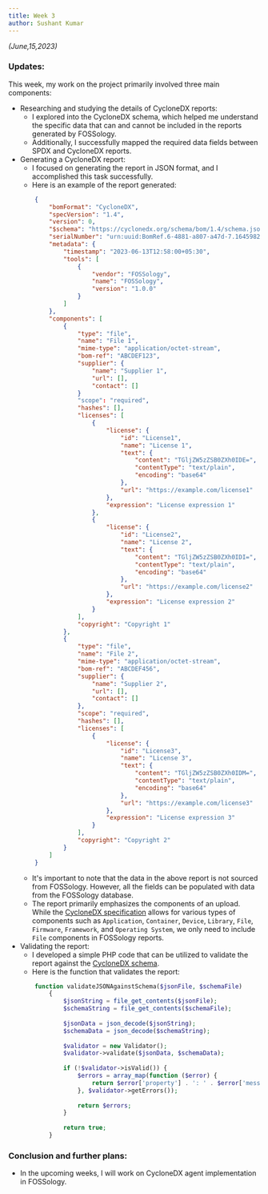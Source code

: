 ```yaml
---
title: Week 3
author: Sushant Kumar
---
```

<!--
SPDX-License-Identifier: CC-BY-SA-4.0

SPDX-FileCopyrightText: 2023 Sushant Kumar <sushantmishra02102002@gmail.com>
-->

*(June,15,2023)*

### Updates:

This week, my work on the project primarily involved three main components:
- Researching and studying the details of CycloneDX reports:
    - I explored into the CycloneDX schema, which helped me understand the
      specific data that can and cannot be included in the reports generated by
      FOSSology.
    - Additionally, I successfully mapped the required data fields between SPDX
      and CycloneDX reports.
- Generating a CycloneDX report:
    - I focused on generating the report in JSON format, and I accomplished this
      task successfully.
    - Here is an example of the report generated:
    ```json
        {
            "bomFormat": "CycloneDX",
            "specVersion": "1.4",
            "version": 0,
            "$schema": "https://cyclonedx.org/schema/bom/1.4/schema.json",
            "serialNumber": "urn:uuid:BomRef.6-4881-a807-a47d-7.16459827",
            "metadata": {
                "timestamp": "2023-06-13T12:58:00+05:30",
                "tools": [
                    {
                        "vendor": "FOSSology",
                        "name": "FOSSology",
                        "version": "1.0.0"
                    }
                ]
            },
            "components": [
                {
                    "type": "file",
                    "name": "File 1",
                    "mime-type": "application/octet-stream",
                    "bom-ref": "ABCDEF123",
                    "supplier": {
                        "name": "Supplier 1",
                        "url": [],
                        "contact": []
                    }
                    "scope": "required",
                    "hashes": [],
                    "licenses": [
                        {
                            "license": {
                                "id": "License1",
                                "name": "License 1",
                                "text": {
                                    "content": "TGljZW5zZSB0ZXh0IDE=",
                                    "contentType": "text/plain",
                                    "encoding": "base64"
                                },
                                "url": "https://example.com/license1"
                            },
                            "expression": "License expression 1"
                        },
                        {
                            "license": {
                                "id": "License2",
                                "name": "License 2",
                                "text": {
                                    "content": "TGljZW5zZSB0ZXh0IDI=",
                                    "contentType": "text/plain",
                                    "encoding": "base64"
                                },
                                "url": "https://example.com/license2"
                            },
                            "expression": "License expression 2"
                        }
                    ],
                    "copyright": "Copyright 1"
                },
                {
                    "type": "file",
                    "name": "File 2",
                    "mime-type": "application/octet-stream",
                    "bom-ref": "ABCDEF456",
                    "supplier": {
                        "name": "Supplier 2",
                        "url": [],
                        "contact": []
                    },
                    "scope": "required",
                    "hashes": [],
                    "licenses": [
                        {
                            "license": {
                                "id": "License3",
                                "name": "License 3",
                                "text": {
                                    "content": "TGljZW5zZSB0ZXh0IDM=",
                                    "contentType": "text/plain",
                                    "encoding": "base64"
                                },
                                "url": "https://example.com/license3"
                            },
                            "expression": "License expression 3"
                        }
                    ],
                    "copyright": "Copyright 2"
                }
            ]
        }
    ```
    - It's important to note that the data in the above report is not sourced
      from FOSSology. However, all the fields can be populated with data from
      the FOSSology database.
    - The report primarily emphasizes the components of an upload. While the
      [CycloneDX specification](https://cyclonedx.org/specification/overview/)
      allows for various types of components such as `Application`, `Container`,
      `Device`, `Library`, `File`, `Firmware`, `Framework`, and `Operating
      System`, we only need to include `File` components in FOSSology reports.
- Validating the report:
    - I developed a simple PHP code that can be utilized to validate the report
      against the [CycloneDX
      schema](https://github.com/CycloneDX/cyclonedx-php-library/blob/master/res/schema/bom-1.4.SNAPSHOT.schema.json).
    - Here is the function that validates the report:
    ```PHP
        function validateJSONAgainstSchema($jsonFile, $schemaFile)
            {
                $jsonString = file_get_contents($jsonFile);
                $schemaString = file_get_contents($schemaFile);
                
                $jsonData = json_decode($jsonString);
                $schemaData = json_decode($schemaString);
                
                $validator = new Validator();
                $validator->validate($jsonData, $schemaData);
                
                if (!$validator->isValid()) {
                    $errors = array_map(function ($error) {
                        return $error['property'] . ': ' . $error['message'];
                    }, $validator->getErrors());
                    
                    return $errors;
                }
                
                return true;
            }
    ```

### Conclusion and further plans:

- In the upcoming weeks, I will work on CycloneDX agent implementation in
  FOSSology.